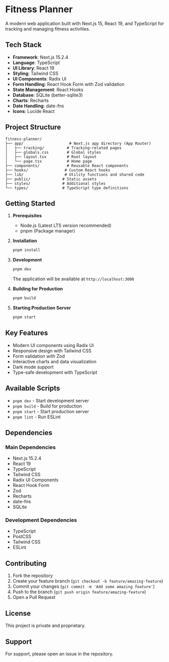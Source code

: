 # Fitness Planner

A modern web application built with Next.js 15, React 19, and TypeScript for tracking and managing fitness activities.

## Tech Stack

- **Framework**: Next.js 15.2.4
- **Language**: TypeScript
- **UI Library**: React 19
- **Styling**: Tailwind CSS
- **UI Components**: Radix UI
- **Form Handling**: React Hook Form with Zod validation
- **State Management**: React Hooks
- **Database**: SQLite (better-sqlite3)
- **Charts**: Recharts
- **Date Handling**: date-fns
- **Icons**: Lucide React

## Project Structure

```
fitness-planner/
├── app/                    # Next.js app directory (App Router)
│   ├── tracking/          # Tracking-related pages
│   ├── globals.css        # Global styles
│   ├── layout.tsx         # Root layout
│   └── page.tsx           # Home page
├── components/            # Reusable React components
├── hooks/                # Custom React hooks
├── lib/                  # Utility functions and shared code
├── public/              # Static assets
├── styles/              # Additional styles
└── types/               # TypeScript type definitions
```

## Getting Started

1. **Prerequisites**
   - Node.js (Latest LTS version recommended)
   - pnpm (Package manager)

2. **Installation**
   ```bash
   pnpm install
   ```

3. **Development**
   ```bash
   pnpm dev
   ```
   The application will be available at `http://localhost:3000`

4. **Building for Production**
   ```bash
   pnpm build
   ```

5. **Starting Production Server**
   ```bash
   pnpm start
   ```

## Key Features

- Modern UI components using Radix UI
- Responsive design with Tailwind CSS
- Form validation with Zod
- Interactive charts and data visualization
- Dark mode support
- Type-safe development with TypeScript

## Available Scripts

- `pnpm dev` - Start development server
- `pnpm build` - Build for production
- `pnpm start` - Start production server
- `pnpm lint` - Run ESLint

## Dependencies

### Main Dependencies
- Next.js 15.2.4
- React 19
- TypeScript
- Tailwind CSS
- Radix UI Components
- React Hook Form
- Zod
- Recharts
- date-fns
- SQLite

### Development Dependencies
- TypeScript
- PostCSS
- Tailwind CSS
- ESLint

## Contributing

1. Fork the repository
2. Create your feature branch (`git checkout -b feature/amazing-feature`)
3. Commit your changes (`git commit -m 'Add some amazing feature'`)
4. Push to the branch (`git push origin feature/amazing-feature`)
5. Open a Pull Request

## License

This project is private and proprietary.

## Support

For support, please open an issue in the repository.
